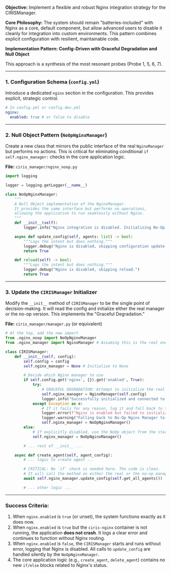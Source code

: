 **Objective:** Implement a flexible and robust Nginx integration strategy for the CIRISManager.

**Core Philosophy:** The system should remain "batteries-included" with Nginx as a core, default component, but allow advanced users to disable it cleanly for integration into custom environments. This pattern combines explicit configuration with resilient, maintainable code.

**Implementation Pattern: Config-Driven with Graceful Degradation and Null Object**

This approach is a synthesis of the most resonant probes (Probe 1, 5, 6, 7).

---

### 1. Configuration Schema (`config.yml`)

Introduce a dedicated `nginx` section in the configuration. This provides explicit, strategic control.

```yaml
# In config.yml or config.dev.yml
nginx:
  enabled: true # or false to disable
````

-----

### 2\. Null Object Pattern (`NoOpNginxManager`)

Create a new class that mirrors the public interface of the real `NginxManager` but performs no actions. This is critical for eliminating conditional `if self.nginx_manager:` checks in the core application logic.

**File:** `ciris_manager/nginx_noop.py`

```python
import logging

logger = logging.getLogger(__name__)

class NoOpNginxManager:
    """
    A Null Object implementation of the NginxManager.
    It provides the same interface but performs no operations,
    allowing the application to run seamlessly without Nginx.
    """
    def __init__(self):
        logger.info("Nginx integration is disabled. Initializing No-Op Nginx Manager.")

    async def update_config(self, agents: list) -> bool:
        """Logs the intent but does nothing."""
        logger.debug("Nginx is disabled, skipping configuration update.")
        return True

    def reload(self) -> bool:
        """Logs the intent but does nothing."""
        logger.debug("Nginx is disabled, skipping reload.")
        return True
```

-----

### 3\. Update the `CIRISManager` Initializer

Modify the `__init__` method of `CIRISManager` to be the single point of decision-making. It will read the config and initialize either the real manager or the no-op version. This implements the "Graceful Degradation."

**File:** `ciris_manager/manager.py` (or equivalent)

```python
# At the top, add the new import
from .nginx_noop import NoOpNginxManager
from .nginx_manager import NginxManager # Assuming this is the real one

class CIRISManager:
    def __init__(self, config):
        self.config = config
        self.nginx_manager = None # Initialize to None

        # Decide which Nginx manager to use
        if self.config.get('nginx', {}).get('enabled', True):
            try:
                # GRACEFUL DEGRADATION: Attempt to initialize the real manager
                self.nginx_manager = NginxManager(self.config)
                logger.info("Successfully initialized and connected to Nginx Manager.")
            except Exception as e:
                # If it fails for any reason, log it and fall back to the NoOp object
                logger.error(f"Nginx is enabled but failed to initialize: {e}", exc_info=True)
                logger.warning("Falling back to No-Op Nginx Manager to ensure application stability.")
                self.nginx_manager = NoOpNginxManager()
        else:
            # If explicitly disabled, use the NoOp object from the start
            self.nginx_manager = NoOpNginxManager()

        # ... rest of __init__ ...

    async def create_agent(self, agent_config):
        # ... logic to create agent ...

        # CRITICAL: No `if` check is needed here. The code is clean.
        # It will call the method on either the real or the no-op manager.
        await self.nginx_manager.update_config(self.get_all_agents())

        # ... other logic ...
```

-----

### Success Criteria:

1.  When `nginx.enabled` is `true` (or unset), the system functions exactly as it does now.
2.  When `nginx.enabled` is `true` but the `ciris-nginx` container is not running, the application **does not crash**. It logs a clear error and continues to function without Nginx routing.
3.  When `nginx.enabled` is `false`, the `CIRISManager` starts and runs without error, logging that Nginx is disabled. All calls to `update_config` are handled silently by the `NoOpNginxManager`.
4.  The core application logic (e.g., `create_agent`, `delete_agent`) contains no new `if/else` blocks related to Nginx's status.

<!-- end list -->
